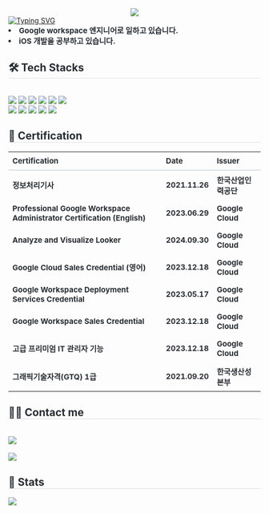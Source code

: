 
<div align= "center">
    <img src="https://capsule-render.vercel.app/api?type=waving&color=gradient&height=240&text=Hello,%20I'm%2023G&animation=twinkling&fontColor=ffffff&fontSize=60" />
    </div>
    <div style="text-align: left;"> 
    <a href="https://git.io/typing-svg"><img src="https://readme-typing-svg.demolab.com?font=Fira+Code&pause=1000&color=000000&random=false&lines=print(value+%3D+%3D+%2223G%22%3F%22%EC%9D%B4%EC%83%81%EC%A7%80%22%3A%22%22)" alt="Typing SVG" /></a>
    <div style="font-weight: 700; font-size: 15px; text-align: left; color: #282d33;"> <li> Google workspace 엔지니어로 일하고 있습니다.</li><li> iOS 개발을 공부하고 있습니다. </div> 
    </div>
    <div style="text-align: left;">
    <h2 style="border-bottom: 1px solid #d8dee4; color: #282d33;"> 🛠️ Tech Stacks </h2> <br> 
    <div style="margin: ; text-align: left;" "text-align: left;"> 
        <img src="https://img.shields.io/badge/IOS-000000?style=for-the-badge&logo=IOS&logoColor=white">
        <img src="https://img.shields.io/badge/Swift-F05138?style=for-the-badge&logo=Swift&logoColor=white">
        <img src="https://img.shields.io/badge/Flutter-02569B?style=for-the-badge&logo=Flutter&logoColor=white">
        <img src="https://img.shields.io/badge/Android-3DDC84?style=for-the-badge&logo=Android&logoColor=white">
          <img src="https://img.shields.io/badge/C-A8B9CC?style=for-the-badge&logo=C&logoColor=white">
          <img src="https://img.shields.io/badge/Figma-F24E1E?style=for-the-badge&logo=Figma&logoColor=white"><br/>
        <img src="https://img.shields.io/badge/Java-007396?style=for-the-badge&logo=Java&logoColor=white">
          <img src="https://img.shields.io/badge/Javascript-F7DF1E?style=for-the-badge&logo=Javascript&logoColor=white">
          <img src="https://img.shields.io/badge/Notion-000000?style=for-the-badge&logo=Notion&logoColor=white">
          <img src="https://img.shields.io/badge/Python-3776AB?style=for-the-badge&logo=Python&logoColor=white">
          <img src="https://img.shields.io/badge/React-61DAFB?style=for-the-badge&logo=React&logoColor=white">
          <br/>
          </div>
    </div>

<div style="text-align: left;"> 
    <h2 style="border-bottom: 1px solid #d8dee4; color: #282d33;"> 🏅 Certification </h2>  
    <table style="border-collapse: collapse; width: 100%; text-align: left; color: #282d33; font-size: 15px; font-weight: 700;">
        <thead>
            <tr>
                <th style="border-bottom: 2px solid #d8dee4; padding: 8px;">Certification</th>
                <th style="border-bottom: 2px solid #d8dee4; padding: 8px;">Date</th>
                <th style="border-bottom: 2px solid #d8dee4; padding: 8px;">Issuer</th>
            </tr>
        </thead>
        <tbody>
            <tr>
                <td style="padding: 8px;">정보처리기사</td>
                <td style="padding: 8px;">2021.11.26</td>
                <td style="padding: 8px;">한국산업인력공단</td>
            </tr>
            <tr>
                <td style="padding: 8px;">Professional Google Workspace Administrator Certification (English)</td>
                <td style="padding: 8px;">2023.06.29</td>
                <td style="padding: 8px;">Google Cloud</td>
            </tr>
            <tr>
                <td style="padding: 8px;">Analyze and Visualize Looker</td>
                <td style="padding: 8px;">2024.09.30</td>
                <td style="padding: 8px;">Google Cloud</td>
            </tr>            
            <tr>
                <td style="padding: 8px;">Google Cloud Sales Credential (영어)</td>
                <td style="padding: 8px;">2023.12.18</td>
                <td style="padding: 8px;">Google Cloud</td>
            </tr>
            <tr>
                <td style="padding: 8px;">Google Workspace Deployment Services Credential</td>
                <td style="padding: 8px;">2023.05.17</td>
                <td style="padding: 8px;">Google Cloud</td>
            </tr>
            <tr>
                <td style="padding: 8px;">Google Workspace Sales Credential</td>
                <td style="padding: 8px;">2023.12.18</td>
                <td style="padding: 8px;">Google Cloud</td>
            </tr>
            <tr>
                <td style="padding: 8px;">고급 프리미엄 IT 관리자 기능</td>
                <td style="padding: 8px;">2023.12.18</td>
                <td style="padding: 8px;">Google Cloud</td>
            </tr>
            <tr>
                <td style="padding: 8px;">그래픽기술자격(GTQ) 1급</td>
                <td style="padding: 8px;">2021.09.20</td>
                <td style="padding: 8px;">한국생산성본부</td>
            </tr>
        </tbody>
    </table>
</div>

<div style="text-align: left;">
    <h2 style="border-bottom: 1px solid #d8dee4; color: #282d33;"> 🧑‍💻 Contact me </h2> <br> 
    <div style="text-align: left;"> <a href=https://dev-23g.tistory.com/> <img src="https://img.shields.io/badge/Tistory-000000?style=for-the-badge&logo=Tistory&logoColor=white&link=https://dev-23g.tistory.com/"> </a>
          </div>  <br> 
    <div style="text-align: left;"> <a href="https://hits.seeyoufarm.com"> <img src="https://hits.seeyoufarm.com/api/count/incr/badge.svg?url=https%3A%2F%2Fgithub.com%2F23ji%2F&count_bg=%23000000&title_bg=%23000000&icon=github.svg&icon_color=%23FFFFFF&title=GitHub&edge_flat=false"/></a>
       </div> 
    </div>
    <div style="text-align: left;"> 
    <h2 style="border-bottom: 1px solid #d8dee4; color: #282d33;"> 🏅 Stats </h2> <div style="text-align: left;">  <img src="https://github-readme-stats.vercel.app/api/top-langs/?username=23ji&layout=compact&bg_color=180,00000000,00000000&title_color=000000&text_color=000000"
          /> </div> 
    </div>
